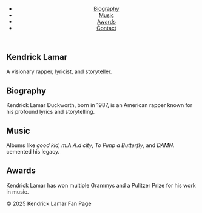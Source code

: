 <!DOCTYPE html>
<html lang="en">
<head>
    <meta charset="UTF-8">
    <meta name="viewport" content="width=device-width, initial-scale=1.0">
    <title>Kendrick Lamar - The Story of a Rap Icon</title>
    <link rel="stylesheet" href="styles.css">
</head>
<body>
    <header>
        <nav>
            <ul>
                <li><a href="#bio">Biography</a></li>
                <li><a href="#music">Music</a></li>
                <li><a href="#awards">Awards</a></li>
                <li><a href="#contact">Contact</a></li>
            </ul>
        </nav>
    </header>
    <section id="hero">
        <h1>Kendrick Lamar</h1>
        <p>A visionary rapper, lyricist, and storyteller.</p>
    </section>
    <section id="bio">
        <h2>Biography</h2>
        <p>Kendrick Lamar Duckworth, born in 1987, is an American rapper known for his profound lyrics and storytelling.</p>
    </section>
    <section id="music">
        <h2>Music</h2>
        <p>Albums like <em>good kid, m.A.A.d city</em>, <em>To Pimp a Butterfly</em>, and <em>DAMN.</em> cemented his legacy.</p>
    </section>
    <section id="awards">
        <h2>Awards</h2>
        <p>Kendrick Lamar has won multiple Grammys and a Pulitzer Prize for his work in music.</p>
    </section>
    <footer id="contact">
        <p>&copy; 2025 Kendrick Lamar Fan Page</p>
    </footer>
</body>
</html>
